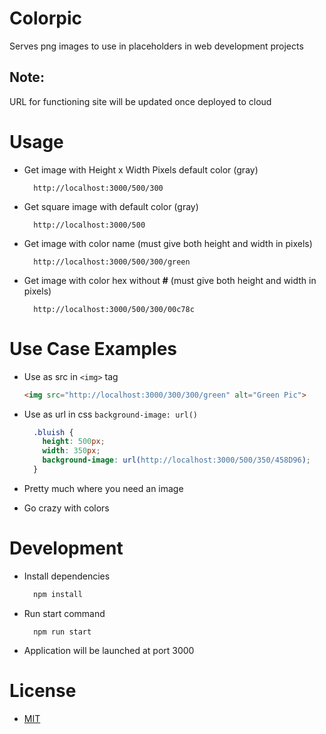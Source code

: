 # Colorpic

Serves png images to use in placeholders in web development projects

## Note: 

URL for functioning site will be updated once deployed to cloud

# Usage

 - Get image with Height x Width Pixels default color (gray)

    ```  
      http://localhost:3000/500/300
    ```
 - Get square image with default color (gray)

    ```
      http://localhost:3000/500
    ``` 

  - Get image with color name (must give both height and width in pixels)

    ```
      http://localhost:3000/500/300/green
    ```
  
  - Get image with color hex without __#__ (must give both height and width in pixels)

    ```
      http://localhost:3000/500/300/00c78c
    ```

# Use Case Examples

  - Use as src in ```<img>``` tag

    ```html
    <img src="http://localhost:3000/300/300/green" alt="Green Pic">
    ```

  - Use as url in css ```background-image: url()```

    ```css
      .bluish {
        height: 500px;
        width: 350px;
        background-image: url(http://localhost:3000/500/350/458D96);
      }
    ```
  - Pretty much where you need an image
  - Go crazy with colors

# Development

- Install dependencies
  ```javascript
    npm install
  ```

- Run start command
  ```
    npm run start
  ```

- Application will be launched at port 3000



# License

- [MIT](/LICENSE)